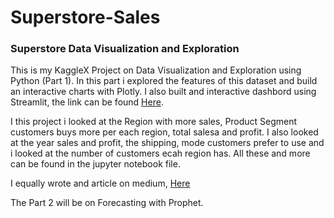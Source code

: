 # Superstore-Sales
### Superstore Data Visualization and Exploration
This is my KaggleX Project on Data Visualization and Exploration using Python (Part 1). 
In this part i explored the features of this dataset and build an interactive charts with Plotly. I also built and interactive dashbord using Streamlit, the link can be found [Here](https://m35jf2fj6buemnvpxvmwfk.streamlit.app/).

I this project i looked at the Region with more sales, Product Segment customers buys more per each region, total salesa and profit. I also looked at the year sales and profit, the shipping, mode customers prefer to use and i looked at the number of customers ecah region has. All these and more can be found in the jupyter notebook file.


I equally wrote and article on medium, [Here](https://medium.com/@oriji.sandra_21900/building-interactive-charts-with-plotly-07a379452c74)

The Part 2 will be on Forecasting with Prophet.
